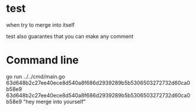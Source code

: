 # test
when try to merge into itself

test also guarantes that you can make any comment
# Command line
go run ../../cmd/main.go 63d648b2c27ee40ece8d540a8f686d2939289b5b5306503272732d60ca0b58e9 63d648b2c27ee40ece8d540a8f686d2939289b5b5306503272732d60ca0b58e9 "hey merge into yourself"
